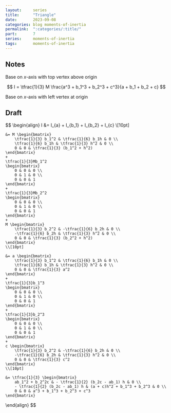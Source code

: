 ```yaml
---
layout:     series
title:      "Triangle"
date:       2023-09-08
categories: blog moments-of-inertia
permalink:  ":categories/:title/"
part:       7
series:     moments-of-inertia
tags:       moments-of-inertia
---
```


## Notes

Base on $x$-axis with top vertex above origin

$$
I = \tfrac{1}{3} M \frac{a^3 + b_1^3 + b_2^3 + c^3}{a + b_1 + b_2 + c}
$$

Base on $x$-axis with left vertex at origin


## Draft

$$
\begin{align}
    I &= I_{a} + I_{b_1} + I_{b_2} + I_{c} 
    \\[10pt]
    
    &= M \begin{bmatrix}
        \tfrac{1}{3} b_1^2 & \tfrac{1}{6} b_1h & 0 \\
        \tfrac{1}{6} b_1h & \tfrac{1}{3} h^2 & 0 \\
        0 & 0 & \tfrac{1}{3} (b_1^2 + h^2)
    \end{bmatrix}
    + 
    \tfrac{1}{3}Mb_1^2
    \begin{bmatrix}
        0 & 0 & 0 \\
        0 & 1 & 0 \\
        0 & 0 & 1
    \end{bmatrix}
    +
    \tfrac{1}{3}Mb_2^2
    \begin{bmatrix}
        0 & 0 & 0 \\
        0 & 1 & 0 \\
        0 & 0 & 1
    \end{bmatrix}
    +
    M \begin{bmatrix}
        \tfrac{1}{3} b_2^2 & -\tfrac{1}{6} b_2h & 0 \\
        -\tfrac{1}{6} b_2h & \tfrac{1}{3} h^2 & 0 \\
        0 & 0 & \tfrac{1}{3} (b_2^2 + h^2)
    \end{bmatrix}
    \\[10pt]

    &= a \begin{bmatrix}
        \tfrac{1}{3} b_1^2 & \tfrac{1}{6} b_1h & 0 \\
        \tfrac{1}{6} b_1h & \tfrac{1}{3} h^2 & 0 \\
        0 & 0 & \tfrac{1}{3} a^2
    \end{bmatrix}
    + 
    \tfrac{1}{3}b_1^3
    \begin{bmatrix}
        0 & 0 & 0 \\
        0 & 1 & 0 \\
        0 & 0 & 1
    \end{bmatrix}
    +
    \tfrac{1}{3}b_2^3
    \begin{bmatrix}
        0 & 0 & 0 \\
        0 & 1 & 0 \\
        0 & 0 & 1
    \end{bmatrix}
    +
    c \begin{bmatrix}
        \tfrac{1}{3} b_2^2 & -\tfrac{1}{6} b_2h & 0 \\
        -\tfrac{1}{6} b_2h & \tfrac{1}{3} h^2 & 0 \\
        0 & 0 & \tfrac{1}{3} c^2
    \end{bmatrix}
    \\[10pt]
    
    &= \tfrac{1}{3} \begin{bmatrix}
        ab_1^2 + b_2^2c & - \tfrac{1}{2} (b_2c - ab_1) h & 0 \\
        - \tfrac{1}{2} (b_2c - ab_1) h & (a + c)h^2 + b_1^3 + b_2^3 & 0 \\
        0 & 0 & a^3 + b_1^3 + b_2^3 + c^3
    \end{bmatrix}
\end{align}
$$
